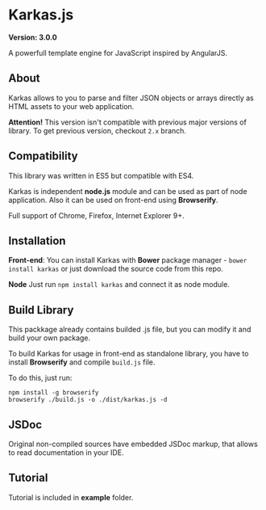 # Karkas.js

**Version: 3.0.0**

A powerfull template engine for JavaScript inspired by AngularJS.

## About
Karkas allows to you to parse and filter JSON objects or arrays directly as HTML assets to your web application.

**Attention!** This version isn't compatible with previous major versions of library. To get previous version, checkout `2.x` branch. 


## Compatibility
This library was written in ES5 but compatible with ES4.

Karkas is independent **node.js** module and can be used as part of node application.
Also it can be used on front-end using **Browserify**.

Full support of Chrome, Firefox, Internet Explorer 9+.

## Installation
**Front-end**:
You can install Karkas with **Bower** package manager - `bower install karkas` or just download the source code from this repo.

**Node**
Just run `npm install karkas` and connect it as node module.

## Build Library
This packkage already contains builded .js file, but you can
modify it and build your own package.

To build Karkas for usage in front-end as standalone library,
you have to install **Browserify** and compile `build.js` file.

To do this, just run:
```
npm install -g browserify
browserify ./build.js -o ./dist/karkas.js -d
```

## JSDoc
Original non-compiled sources have embedded JSDoc markup, that allows to read documentation in your IDE.

## Tutorial

Tutorial is included in **example** folder.


